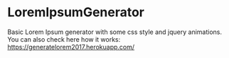 # LoremIpsumGenerator
Basic Lorem Ipsum generator with some css style and jquery animations.
You can also check here how it works: https://generatelorem2017.herokuapp.com/
